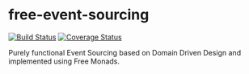 # free-event-sourcing
[![Build Status](https://travis-ci.org/msiegenthaler/free-event-sourcing.svg?branch=master)](https://travis-ci.org/msiegenthaler/free-event-sourcing)
[![Coverage Status](https://coveralls.io/repos/github/msiegenthaler/free-event-sourcing/badge.svg?branch=master)](https://coveralls.io/github/msiegenthaler/free-event-sourcing?branch=master)

Purely functional Event Sourcing based on Domain Driven Design and implemented using Free Monads.
